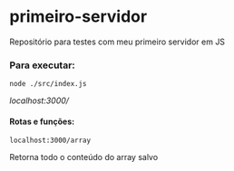 # primeiro-servidor
Repositório para testes com meu primeiro servidor em JS

### Para executar: 

    node ./src/index.js

*localhost:3000/*


#### Rotas e funções:
    localhost:3000/array
  
  Retorna todo o conteúdo do array salvo


